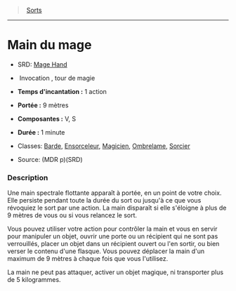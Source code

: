 ﻿---
!SpellItem
Family: SpellHD
Level: tour de magie
Type: Invocation
CastingTime: 1 action
Range: 9 mètres
Components: V, S
Duration: 1 minute
Classes: '[Barde](hd_bard.md), [Ensorceleur](hd_sorcerer.md), [Magicien](hd_wizard.md), [Ombrelame](hd_rogue_ombrelame.md), [Sorcier](hd_warlock.md)'
Id: spells_hd.md#main-du-mage
ParentLink: spells_hd.md#sorts
Name: Main du mage
ParentName: Sorts
NameLevel: 1
AltName: '[Mage Hand](srd_spells_mage_hand.md)'
Source: (MDR p)(SRD)
Attributes: {}
AttributesDictionary: >+
  {}

---
> [Sorts](hd_spells.md)

---

# Main du mage

- SRD: [Mage Hand](srd_spells_mage_hand.md)

-  Invocation , tour de magie

- **Temps d'incantation :** 1 action

- **Portée :** 9 mètres

- **Composantes :** V, S

- **Durée :** 1 minute

- Classes: [Barde](hd_bard.md), [Ensorceleur](hd_sorcerer.md), [Magicien](hd_wizard.md), [Ombrelame](hd_rogue_ombrelame.md), [Sorcier](hd_warlock.md)

- Source: (MDR p)(SRD)

### Description

Une main spectrale flottante apparaît à portée, en un point de votre choix. Elle persiste pendant toute la durée du sort ou jusqu'à ce que vous révoquiez le sort par une action. La main disparaît si elle s'éloigne à plus de 9 mètres de vous ou si vous relancez le sort.

Vous pouvez utiliser votre action pour contrôler la main et vous en servir pour manipuler un objet, ouvrir une porte ou un récipient qui ne sont pas verrouillés, placer un objet dans un récipient ouvert ou l'en sortir, ou bien verser le contenu d'une flasque. Vous pouvez déplacer la main d'un maximum de 9 mètres à chaque fois que vous l'utilisez.

La main ne peut pas attaquer, activer un objet magique, ni transporter plus de 5 kilogrammes.

